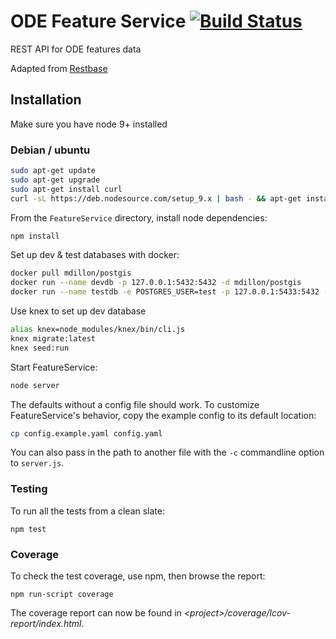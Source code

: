 # ODE Feature Service [![Build Status](https://travis-ci.org/Project-ODE/FeatureService.svg?branch=master)](https://travis-ci.org/Project-ODE/FeatureService)

REST API for ODE features data

Adapted from [Restbase](https://github.com/wikimedia/restbase)

## Installation

Make sure you have node 9+ installed

### Debian / ubuntu

```sh
sudo apt-get update
sudo apt-get upgrade
sudo apt-get install curl
curl -sL https://deb.nodesource.com/setup_9.x | bash - && apt-get install -y nodejs
```

From the `FeatureService` directory, install node dependencies:

```sh
npm install
```

Set up dev & test databases with docker:

```sh
docker pull mdillon/postgis
docker run --name devdb -p 127.0.0.1:5432:5432 -d mdillon/postgis
docker run --name testdb -e POSTGRES_USER=test -p 127.0.0.1:5433:5432 -d mdillon/postgis
```

Use knex to set up dev database

```sh
alias knex=node_modules/knex/bin/cli.js
knex migrate:latest
knex seed:run
```

Start FeatureService:

```sh
node server
```

The defaults without a config file should work.
To customize FeatureService's behavior, copy the example config to its default location:

```sh
cp config.example.yaml config.yaml
```

You can also pass in the path to another file with the `-c` commandline option
to `server.js`.

### Testing

To run all the tests from a clean slate:

```
npm test
```

### Coverage

To check the test coverage, use npm, then browse the report:

```
npm run-script coverage
```

The coverage report can now be found in *&lt;project&gt;/coverage/lcov-report/index.html*.

